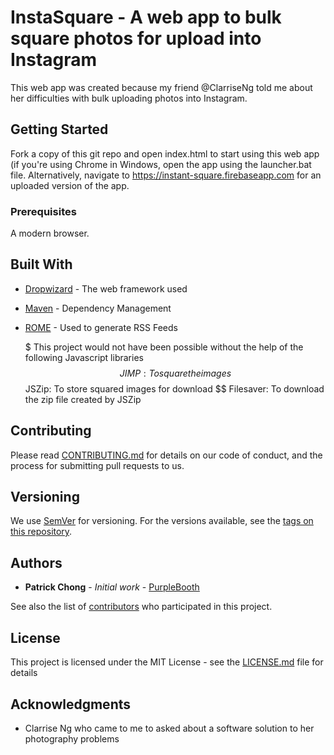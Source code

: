 # InstaSquare - A web app to bulk square photos for upload into Instagram

This web app was created because my friend @ClarriseNg told me about her difficulties with bulk uploading photos into Instagram. 
    

## Getting Started

Fork a copy of this git repo and open index.html to start using this web app (if you're using Chrome in Windows, open the app using the launcher.bat file. Alternatively, navigate to https://instant-square.firebaseapp.com for an uploaded version of the app.

### Prerequisites

A modern browser.

## Built With

* [Dropwizard](http://www.dropwizard.io/1.0.2/docs/) - The web framework used
* [Maven](https://maven.apache.org/) - Dependency Management
* [ROME](https://rometools.github.io/rome/) - Used to generate RSS Feeds

    $ This project would not have been possible without the help of the following Javascript libraries
    $$ JIMP: To square the images
    $$ JSZip: To store squared images for download
    $$ Filesaver: To download the zip file created by JSZip

## Contributing

Please read [CONTRIBUTING.md](https://gist.github.com/PurpleBooth/b24679402957c63ec426) for details on our code of conduct, and the process for submitting pull requests to us.

## Versioning

We use [SemVer](http://semver.org/) for versioning. For the versions available, see the [tags on this repository](https://github.com/your/project/tags). 

## Authors

* **Patrick Chong** - *Initial work* - [PurpleBooth](https://github.com/PurpleBooth)

See also the list of [contributors](https://github.com/your/project/contributors) who participated in this project.

## License

This project is licensed under the MIT License - see the [LICENSE.md](LICENSE.md) file for details

## Acknowledgments

* Clarrise Ng who came to me to asked about a software solution to her photography problems